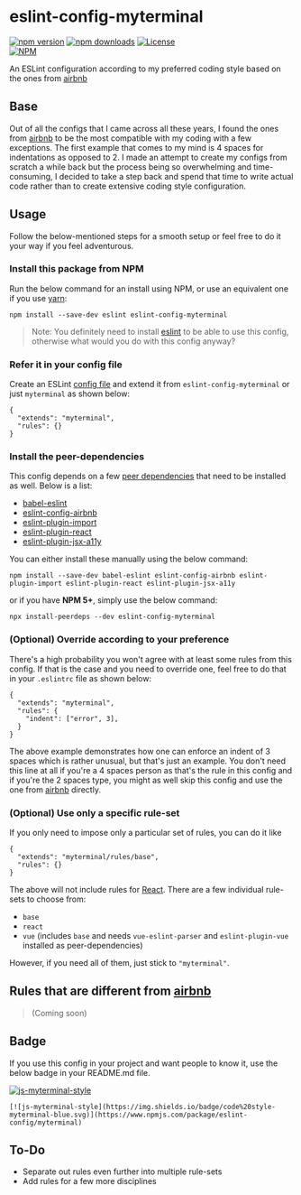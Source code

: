# eslint-config-myterminal

[![npm version](https://badge.fury.io/js/eslint-config-myterminal.svg)](https://badge.fury.io/js/eslint-config-myterminal)
[![npm downloads](https://img.shields.io/npm/dt/eslint-config-myterminal.svg)](https://www.npmjs.com/package/eslint-config-myterminal)
[![License](https://img.shields.io/github/license/myTerminal/ample-alerts.svg)](https://opensource.org/licenses/MIT)  
[![NPM](https://nodei.co/npm/eslint-config-myterminal.png?downloads=true&downloadRank=true&stars=true)](https://nodei.co/npm/eslint-config-myterminal/)

An ESLint configuration according to my preferred coding style based on the ones from [airbnb](https://www.npmjs.com/package/eslint-config-airbnb)

## Base

Out of all the configs that I came across all these years, I found the ones from [airbnb](https://www.npmjs.com/package/eslint-config-airbnb) to be the most compatible with my coding with a few exceptions. The first example that comes to my mind is 4 spaces for indentations as opposed to 2. I made an attempt to create my configs from scratch a while back but the process being so overwhelming and time-consuming, I decided to take a step back and spend that time to write actual code rather than to create extensive coding style configuration.

## Usage

Follow the below-mentioned steps for a smooth setup or feel free to do it your way if you feel adventurous.

### Install this package from NPM

Run the below command for an install using NPM, or use an equivalent one if you use [yarn](https://www.npmjs.com/package/yarn):

    npm install --save-dev eslint eslint-config-myterminal

> Note: You definitely need to install [eslint](https://www.npmjs.com/package/eslint) to be able to use this config, otherwise what would you do with this config anyway?

### Refer it in your config file

Create an ESLint [config file](https://eslint.org/docs/user-guide/configuring) and extend it from `eslint-config-myterminal` or just `myterminal` as shown below:

    {
      "extends": "myterminal",
      "rules": {}
    }

### Install the peer-dependencies

This config depends on a few [peer dependencies](https://nodejs.org/es/blog/npm/peer-dependencies) that need to be installed as well. Below is a list:

- [babel-eslint](https://www.npmjs.com/package/babel-eslint)
- [eslint-config-airbnb](https://www.npmjs.com/package/eslint-config-airbnb)
- [eslint-plugin-import](https://www.npmjs.com/package/eslint-plugin-import)
- [eslint-plugin-react](https://www.npmjs.com/package/eslint-plugin-react)
- [eslint-plugin-jsx-a11y](https://www.npmjs.com/package/eslint-plugin-jsx-a11y)

You can either install these manually using the below command:

    npm install --save-dev babel-eslint eslint-config-airbnb eslint-plugin-import eslint-plugin-react eslint-plugin-jsx-a11y

or if you have **NPM 5+**, simply use the below command:

    npx install-peerdeps --dev eslint-config-myterminal

### (Optional) Override according to your preference

There's a high probability you won't agree with at least some rules from this config. If that is the case and you need to override one, feel free to do that in your `.eslintrc` file as shown below:

    {
      "extends": "myterminal",
      "rules": {
        "indent": ["error", 3],
      }
    }

The above example demonstrates how one can enforce an indent of 3 spaces which is rather unusual, but that's just an example. You don't need this line at all if you're a 4 spaces person as that's the rule in this config and if you're the 2 spaces type, you might as well skip this config and use the one from [airbnb](https://www.npmjs.com/package/eslint-config-airbnb) directly.

### (Optional) Use only a specific rule-set

If you only need to impose only a particular set of rules, you can do it like

    {
      "extends": "myterminal/rules/base",
      "rules": {}
    }

The above will not include rules for [React](https://reactjs.org). There are a few individual rule-sets to choose from:

- `base`
- `react`
- `vue` (includes `base` and needs `vue-eslint-parser` and `eslint-plugin-vue` installed as peer-dependencies)

However, if you need all of them, just stick to `"myterminal"`.

## Rules that are different from [airbnb](https://www.npmjs.com/package/eslint-config-airbnb)

> (Coming soon)

## Badge

If you use this config in your project and want people to know it, use the below badge in your README.md file.

[![js-myterminal-style](https://img.shields.io/badge/code%20style-myterminal-blue.svg)](https://www.npmjs.com/package/eslint-config/myterminal)

    [![js-myterminal-style](https://img.shields.io/badge/code%20style-myterminal-blue.svg)](https://www.npmjs.com/package/eslint-config/myterminal)

## To-Do

* Separate out rules even further into multiple rule-sets
* Add rules for a few more disciplines

